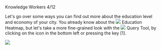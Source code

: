 Knowledge Workers 4/12

Let's go over some ways you can find out more about the education level and economy of your city. You already know about the ![](IconEducation) Education Heatmap, but let's take a more fine-grained look with the ![](IconQuery) Query Tool, by clicking on the icon in the bottom left or pressing the key [1].

![](docs/images/tutorial/economy/tutorial-economy-3-[2].png)

